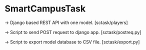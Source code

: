 # SmartCampusTask

-> Django based REST API with one model. [sctask/players]

-> Script to send POST request to django app. [sctask/postreq.py]

-> Script to export model database to CSV file. [sctask/export.py]
